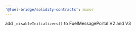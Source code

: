 ```yaml
---
'@fuel-bridge/solidity-contracts': minor
---
```


add `_disableInitializers()` to FuelMessagePortal V2 and V3
